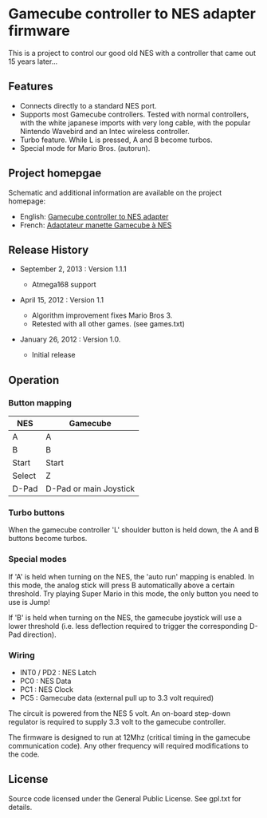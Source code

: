 # Gamecube controller to NES adapter firmware

This is a project to control our good old NES with a controller that came out 15 years later...

## Features

* Connects directly to a standard NES port.
* Supports most Gamecube controllers. Tested with normal controllers, with the white japanese imports with very long cable, with the popular Nintendo Wavebird and an Intec wireless controller.
* Turbo feature. While L is pressed, A and B become turbos.
* Special mode for Mario Bros. (autorun).

## Project homepgae

Schematic and additional information are available on the project homepage:

* English: [Gamecube controller to NES adapter](http://www.raphnet.net/electronique/gc_to_nes/index_en.php)
* French: [Adaptateur manette Gamecube à NES](http://www.raphnet.net/electronique/gc_to_nes/index.php)

## Release History

* September 2, 2013 : Version 1.1.1
  * Atmega168 support

* April 15, 2012 : Version 1.1
  * Algorithm improvement fixes Mario Bros 3.
  * Retested with all other games. (see games.txt)

* January 26, 2012 : Version 1.0.
  * Initial release

## Operation

### Button mapping

| NES   |  Gamecube |
| ------|-----------|
| A     |   A       |
| B     |   B       |
| Start  |  Start   |
| Select |  Z       |
| D-Pad  |  D-Pad or main Joystick |


### Turbo buttons

When the gamecube controller 'L' shoulder button is held
down, the A and B buttons become turbos.


### Special modes

If 'A' is held when turning on the NES, the 'auto run' mapping is
enabled. In this mode, the analog stick will press B automatically
above a certain threshold. Try playing Super Mario in this mode,
the only button you need to use is Jump!

If 'B' is held when turning on the NES, the gamecube joystick
will use a lower threshold (i.e. less deflection required to trigger
the corresponding D-Pad direction).

### Wiring

* INT0 / PD2  :  NES Latch
* PC0         :  NES Data
* PC1         :  NES Clock
* PC5         : Gamecube data (external pull up to 3.3 volt required)

The circuit is powered from the NES 5 volt. An on-board step-down regulator
is required to supply 3.3 volt to the gamecube controller.

The firmware is designed to run at 12Mhz (critical timing in the gamecube
communication code). Any other frequency will required modifications
to the code.

## License

Source code licensed under the General Public License. See gpl.txt for details.
